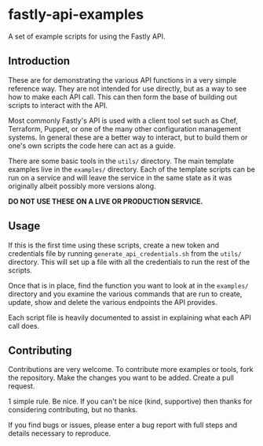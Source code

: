 # fastly-api-examples
A set of example scripts for using the Fastly API.

## Introduction
These are for demonstrating the various API functions in a very simple reference
way. They are not intended for use directly, but as a way to see how to make
each API call. This can then form the base of building out scripts to interact
with the API.

Most commonly Fastly's API is used with a client tool set such as Chef, Terraform,
Puppet, or one of the many other configuration management systems. In general
these are a better way to interact, but to build them or one's own scripts the
code here can act as a guide.

There are some basic tools in the `utils/` directory. The main template examples
live in the `examples/` directory. Each of the template scripts can be run on a
service and will leave the service in the same state as it was originally albeit
possibly more versions along.

**DO NOT USE THESE ON A LIVE OR PRODUCTION SERVICE.**

## Usage
If this is the first time using these scripts, create a new token and credentials
file by running `generate_api_credentials.sh` from the `utils/` directory. This
will set up a file with all the credentials to run the rest of the scripts.

Once that is in place, find the function you want to look at in the `examples/`
directory and you examine the various commands that are run to create, update,
show and delete the various endpoints the API provides.

Each script file is heavily documented to assist in explaining what each API
call does.

## Contributing
Contributions are very welcome. To contribute more examples or tools, fork the
repository. Make the changes you want to be added. Create a pull request.

1 simple rule. Be nice. If you can't be nice (kind, supportive) then thanks for
considering contributing, but no thanks.

If you find bugs or issues, please enter a bug report with full steps and
details necessary to reproduce.
